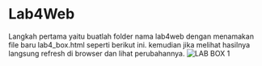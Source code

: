 # Lab4Web
Langkah pertama yaitu buatlah folder nama lab4web dengan menamakan file baru lab4_box.html seperti berikut ini. kemudian jika melihat hasilnya langsung refresh di browser dan lihat perubahannya.
![LAB BOX 1](https://user-images.githubusercontent.com/56400200/115934733-f0292500-a4bb-11eb-80b6-6aeff97a931e.PNG)
